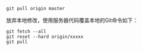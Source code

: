 
`git pull origin master`  





放弃本地修改，使用服务器代码覆盖本地的Git命令如下：   
```
git fetch --all
git reset --hard origin/xxxxx
git pull
```


